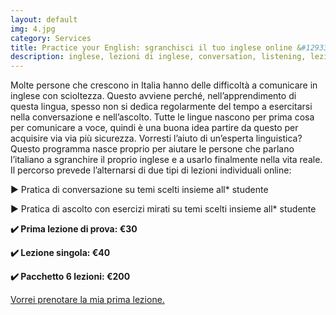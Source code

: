 ```yaml
---
layout: default
img: 4.jpg
category: Services
title: Practice your English: sgranchisci il tuo inglese online &#129336;
description: inglese, lezioni di inglese, conversation, listening, lezioni private, lezioni online, inglese online, conversazione, ascolto
---
```

<p>
Molte persone che crescono in Italia hanno delle difficoltà a comunicare in inglese con scioltezza. Questo avviene perché, nell’apprendimento di questa lingua, spesso non si dedica regolarmente del tempo a esercitarsi nella conversazione e nell’ascolto. Tutte le lingue nascono per prima cosa per comunicare a voce, quindi è una buona idea partire da questo per acquisire via via più sicurezza. Vorresti l’aiuto di un’esperta linguistica? Questo programma nasce proprio per aiutare le persone che parlano l’italiano a sgranchire il proprio inglese e a usarlo finalmente nella vita reale. Il percorso prevede l’alternarsi di due tipi di lezioni individuali online:
</p>
<p>
► Pratica di conversazione su temi scelti insieme all* studente
</p>
<p>
► Pratica di ascolto con esercizi mirati su temi scelti insieme all* studente
</p>
<p>
<strong>✔️ Prima lezione di prova: €30</strong>
</p>
<p>
<strong>✔️ Lezione singola: €40</strong>
</p>
<p>
<strong>✔️ Pacchetto 6 lezioni: €200</strong>
</p>
<a href="mailto:angela@tiliatranslations.it">Vorrei prenotare la mia prima lezione.</a>

